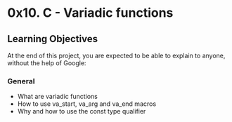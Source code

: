 # 0x10. C - Variadic functions
## Learning Objectives
At the end of this project, you are expected to be able to explain to anyone, without the help of Google:

### General
* What are variadic functions
* How to use va_start, va_arg and va_end macros
* Why and how to use the const type qualifier
